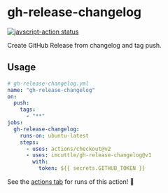 # gh-release-changelog

<a href="https://github.com/imcuttle/gh-release-changelog/actions"><img alt="javscript-action status" src="https://github.com/imcuttle/gh-release-changelog/workflows/units-test/badge.svg"></a>

Create GitHub Release from changelog and tag push.

## Usage

```yaml
# gh-release-changelog.yml
name: "gh-release-changelog"
on:
  push:
    tags:
      - "**"
jobs:
  gh-release-changelog:
    runs-on: ubuntu-latest
    steps:
      - uses: actions/checkout@v2
      - uses: imcuttle/gh-release-changelog@v1
        with:
          token: ${{ secrets.GITHUB_TOKEN }}
```

See the [actions tab](https://github.com/imcuttle/gh-release-changelog) for runs of this action! :rocket:
